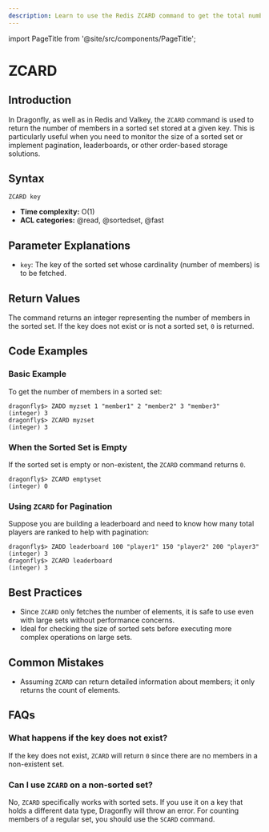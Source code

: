 ```yaml
---
description: Learn to use the Redis ZCARD command to get the total number of elements in a sorted set, plus expert tips beyond the official Redis docs.
---
```


import PageTitle from '@site/src/components/PageTitle';

# ZCARD

<PageTitle title="Redis ZCARD Explained (Better Than Official Docs)" />

## Introduction

In Dragonfly, as well as in Redis and Valkey, the `ZCARD` command is used to return the number of members in a sorted set stored at a given key.
This is particularly useful when you need to monitor the size of a sorted set or implement pagination, leaderboards, or other order-based storage solutions.

## Syntax

```shell
ZCARD key
```

- **Time complexity:** O(1)
- **ACL categories:** @read, @sortedset, @fast

## Parameter Explanations

- `key`: The key of the sorted set whose cardinality (number of members) is to be fetched.

## Return Values

The command returns an integer representing the number of members in the sorted set.
If the key does not exist or is not a sorted set, `0` is returned.

## Code Examples

### Basic Example

To get the number of members in a sorted set:

```shell
dragonfly$> ZADD myzset 1 "member1" 2 "member2" 3 "member3"
(integer) 3
dragonfly$> ZCARD myzset
(integer) 3
```

### When the Sorted Set is Empty

If the sorted set is empty or non-existent, the `ZCARD` command returns `0`.

```shell
dragonfly$> ZCARD emptyset
(integer) 0
```

### Using `ZCARD` for Pagination

Suppose you are building a leaderboard and need to know how many total players are ranked to help with pagination:

```shell
dragonfly$> ZADD leaderboard 100 "player1" 150 "player2" 200 "player3"
(integer) 3
dragonfly$> ZCARD leaderboard
(integer) 3
```

## Best Practices

- Since `ZCARD` only fetches the number of elements, it is safe to use even with large sets without performance concerns.
- Ideal for checking the size of sorted sets before executing more complex operations on large sets.

## Common Mistakes

- Assuming `ZCARD` can return detailed information about members; it only returns the count of elements.

## FAQs

### What happens if the key does not exist?

If the key does not exist, `ZCARD` will return `0` since there are no members in a non-existent set.

### Can I use `ZCARD` on a non-sorted set?

No, `ZCARD` specifically works with sorted sets.
If you use it on a key that holds a different data type, Dragonfly will throw an error.
For counting members of a regular set, you should use the `SCARD` command.
